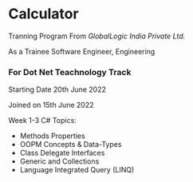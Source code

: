 # Calculator

Tranning Program From *GlobalLogic India Private Ltd.*

As a Trainee Software Engineer, Engineering

### For Dot Net Teachnology Track

Starting Date 20th June 2022

Joined on 15th June 2022

Week 1-3 C# Topics: 
* Methods Properties 
* OOPM Concepts & Data-Types
* Class Delegate Interfaces
* Generic and Collections
* Language Integrated Query (LINQ)

